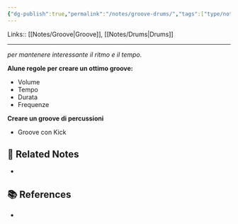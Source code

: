 ```yaml
---
{"dg-publish":true,"permalink":"/notes/groove-drums/","tags":["type/note"]}
---
```


Links:: [[Notes/Groove\|Groove]], [[Notes/Drums\|Drums]]

---

_per mantenere interessante il ritmo e il tempo._

**Alune regole per creare un ottimo groove:**
- Volume
- Tempo
- Durata
- Frequenze


**Creare un groove di percussioni**
- Groove con Kick




## 🔗 Related Notes

- 

## 📚 References

- 